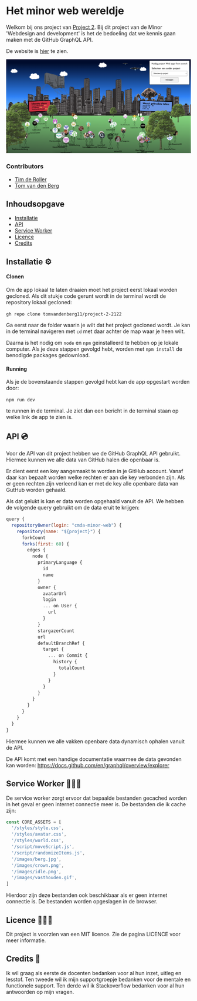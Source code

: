 # Het minor web wereldje

Welkom bij ons project van [Project 2](https://github.com/cmda-minor-web/project-2-2122 "Minor link"). Bij dit project van de Minor 'Webdesign and development' is het de bedoeling dat we kennis gaan maken met de GitHub GraphQL API.

De website is [hier](https://minor-wereldje.herokuapp.com/ "Link") te zien.

![Screenshot](static/images/screenshot.png)

### Contributors

- [Tim de Roller](https://github.com/maggness/ "Link")
- [Tom van den Berg](https://github.com/Tomvandenberg11/ "Link")

## Inhoudsopgave

- [Installatie](#installatie-)
- [API](#api-)
- [Service Worker](#service-worker-)
- [Licence](#licence-)
- [Credits](#credits-)

## Installatie ⚙️

#### Clonen

Om de app lokaal te laten draaien moet het project eerst lokaal worden gecloned.
Als dit stukje code gerunt wordt in de terminal wordt de repository lokaal gecloned:

`gh repo clone tomvandenberg11/project-2-2122`

Ga eerst naar de folder waarin je wilt dat het project gecloned wordt. Je kan in de terminal navigeren met `cd` met daar achter de map waar je heen wilt.

Daarna is het nodig om `node` en `npm` geinstalleerd te hebben op je lokale computer. Als je deze stappen gevolgd hebt, worden met `npm install` de benodigde packages gedownload.

#### Running

Als je de bovenstaande stappen gevolgd hebt kan de app opgestart worden door:

`npm run dev`

te runnen in de terminal.
Je ziet dan een bericht in de terminal staan op welke link de app te zien is.

## API 💿

Voor de API van dit project hebben we de GitHub GraphQL API gebruikt. Hiermee kunnen we alle data van GitHub halen die openbaar is. 

Er dient eerst een key aangemaakt te worden in je GitHub account. Vanaf daar kan bepaalt worden welke rechten er aan die key verbonden zijn. Als er geen rechten zijn verleend kan er met de key alle openbare data van GutHub worden gehaald.

Als dat gelukt is kan er data worden opgehaald vanuit de API. We hebben de volgende query gebruikt om de data eruit te krijgen:
```javascript
query {
  repositoryOwner(login: "cmda-minor-web") {
    repository(name: "${project}") {
      forkCount
      forks(first: 60) {
        edges {
          node {
            primaryLanguage {
              id
              name
            }
            owner {
              avatarUrl
              login
              ... on User {
                url
              }
            }
            stargazerCount
            url
            defaultBranchRef {
              target {
                ... on Commit {
                  history {
                    totalCount
                  }
                }
              }
            }
          }
        }
      }
    }
  }
}
```

Hiermee kunnen we alle vakken openbare data dynamisch ophalen vanuit de API. 

De API komt met een handige documentatie waarmee de data gevonden kan worden: https://docs.github.com/en/graphql/overview/explorer

## Service Worker 🏋🏻‍♀️

De service worker zorgt ervoor dat bepaalde bestanden gecached worden in het geval er geen internet connectie meer is. De bestanden die ik cache zijn:

```javascript
const CORE_ASSETS = [
  '/styles/style.css',
  '/styles/avatar.css',
  '/styles/world.css',
  '/script/moveScript.js',
  '/script/randomizeItems.js',
  '/images/berg.jpg',
  '/images/crown.png',
  '/images/idle.png',
  '/images/vasthouden.gif',
]
```

Hierdoor zijn deze bestanden ook beschikbaar als er geen internet connectie is. De bestanden worden opgeslagen in de browser.

## Licence 👨🏻‍⚖️

Dit project is voorzien van een MIT licence. Zie de pagina LICENCE voor meer informatie.

## Credits 📣

Ik wil graag als eerste de docenten bedanken voor al hun inzet, uitleg en lesstof. Ten tweede wil ik mijn supportgroepje bedanken voor de mentale en functionele support. Ten derde wil ik Stackoverflow bedanken voor al hun antwoorden op mijn vragen.
